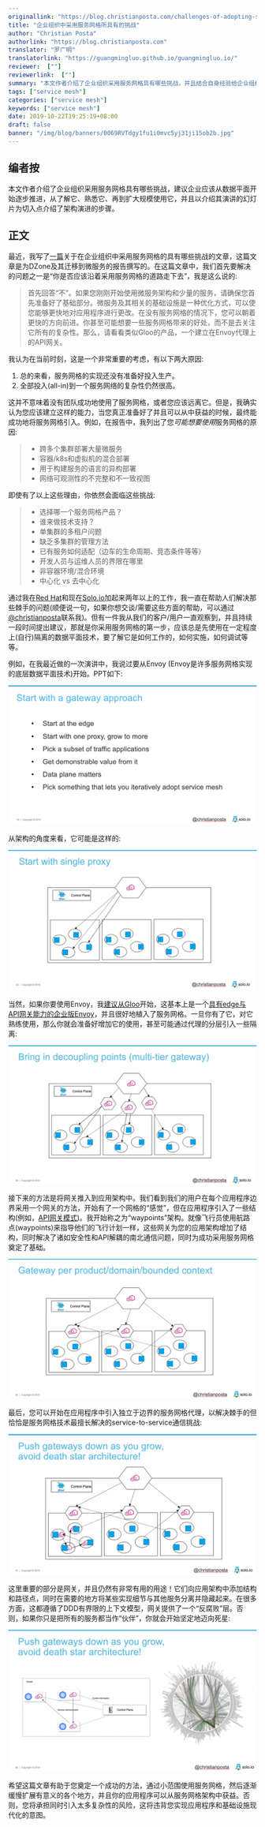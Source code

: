 ```yaml
---
originallink: "https://blog.christianposta.com/challenges-of-adopting-service-mesh-in-enterprise-organizations/"
title: "企业组织中采用服务网格所具有的挑战"
author: "Christian Posta"
authorlink: "https://blog.christianposta.com"
translator: "罗广明"
translatorlink: "https://guangmingluo.github.io/guangmingluo.io/"
reviewer:  [""]
reviewerlink:  [""]
summary: "本文作者介绍了企业组织采用服务网格具有哪些挑战，并且结合自身经验给企业组织提出了推进服务网格的建议。"
tags: ["service mesh"]
categories: ["service mesh"]
keywords: ["service mesh"]
date: 2019-10-22T19:25:19+08:00
draft: false
banner: "/img/blog/banners/0069RVTdgy1fu1i0mvc5yj31ji15ob2b.jpg"
---
```


## 编者按

本文作者介绍了企业组织采用服务网格具有哪些挑战，建议企业应该从数据平面开始逐步推进，从了解它、熟悉它、再到扩大规模使用它，并且以介绍其演讲的幻灯片为切入点介绍了架构演进的步骤。

## 正文

最近，我写了[一篇](https://dzone.com/trendreports/migrating-to-microservices-2)关于在企业组织中采用服务网格的具有哪些挑战的文章，这篇文章是为DZone及其迁移到微服务的报告撰写的。在这篇文章中，我们首先要解决的问题之一是“你是否应该沿着采用服务网格的道路走下去”，我是这么说的:

> 首先回答“不”。如果您刚刚开始使用微服务架构和少量的服务，请确保您首先准备好了基础部分。微服务及其相关的基础设施是一种优化方式，可以使您能够更快地对应用程序进行更改。在没有服务网格的情况下，您可以朝着更快的方向前进。你甚至可能想要一些服务网格带来的好处，而不是去关注它所有的复杂性。那么，请看看类似Gloo的产品，一个建立在Envoy代理上的API网关。

我认为在当前时刻，这是一个非常重要的考虑，有以下两大原因:

1. 总的来看，服务网格的实现还没有准备好投入生产。
2. 全部投入(all-in)到一个服务网络的复杂性仍然很高。

这并不意味着没有团队成功地使用了服务网格，或者您应该远离它。但是，我确实认为您应该建立这样的能力，当您真正准备好了并且可以从中获益的时候，最终能成功地将服务网格引入。例如，在报告中，我列出了您*可能想要使用*服务网格的原因:

> - 跨多个集群部署大量微服务
> - 容器/k8s和虚拟机的混合部署
> - 用于构建服务的语言的异构部署
> - 网络可观测性的不完整和不一致视图

即使有了以上这些理由，你依然会面临这些挑战:

> - 选择哪一个服务网格产品？
> - 谁来做技术支持？
> - 单集群的多租户问题
> - 缺乏多集群的管理方法
> - 已有服务如何适配（边车的生命周期、竞态条件等等）
> - 开发人员与运维人员的界限在哪里
> - 非容器环境/混合环境
> - 中心化 vs 去中心化

通过我在[Red Hat](https://blog.christianposta.com/moving-on-from-red-hat/)和现在[Solo.io](https://blog.christianposta.com/career/new-adventure-starts-at-solo-io/)加起来两年以上的工作，我一直在帮助人们解决那些棘手的问题(顺便说一句，如果你想交谈/需要这些方面的帮助，可以通过[@christianposta](http://twitter.com/christianposta?lang=en)联系我)。但有一件我从我们的客户/用户一直观察到，并且持续一段时间提出建议，那就是你采用服务网格的第一步，应该总是先使用在一定程度上(自行)隔离的数据平面技术，要了解它是如何工作的，如何实施，如何调试等等。

例如，在我最近做的一次演讲中，我说过要从Envoy (Envoy是许多服务网格实现的底层数据平面技术)开始。PPT如下:

![start-slow-slide](start-slow-slide.png)

从架构的角度来看，它可能是这样的:

![single-gateway](single-gateway.png)

当然，如果你要使用Envoy，我[建议从Gloo](https://medium.com/solo-io/getting-started-with-a-service-mesh-starts-with-a-gateway-96384deedca2)开始，这基本上是一个[具有edge与API网关能力的企业版Envoy](https://gloo.solo.io/)，并且很好地植入了服务网格。一旦你有了它，对它熟练使用，那么你就会准备好增加它的使用，甚至可能通过代理的分层引入一些隔离:

![multi-tier-gw](multi-tier-gw.png)

接下来的方法是将网关推入到应用架构中。我们看到我们的用户在每个应用程序边界采用一个网关的方法，开始有了一个网格的“感觉”，但在应用程序引入了一些结构(例如，[API网关模式](https://medium.com/solo-io/api-gateways-are-going-through-an-identity-crisis-d1d833a313d7))。我开始称之为“waypoints”架构。就像飞行员使用航路点(waypoints)来指导他们的飞行计划一样，这些网关为您的应用架构增加了结构，同时解决了诸如安全性和API解耦的南北通信问题，同时为成功采用服务网格奠定了基础。

![bc-gw](bc-gw.png)

最后，您可以开始在应用程序中引入独立于边界的服务网格代理，以解决棘手的但恰恰是服务网格技术最擅长解决的service-to-service通信挑战:

![push-down-gw](push-down-gw.png)

这里重要的部分是网关，并且仍然有非常有用的用途！它们向应用架构中添加结构和路径点，同时在需要的地方将某些实现细节与其他服务分离并隐藏起来。在很多方面，这都遵循了DDD有界限的上下文模型，网关提供了一个“反腐败”层。否则，如果你只是把所有的服务都当作“伙伴”，你就会开始坚定地迈向死星:

![deathstar](deathstar.png)

希望这篇文章有助于您奠定一个成功的方法，通过小范围使用服务网格，然后逐渐缓慢扩展有意义的各个地方，并且你的应用程序可以从服务网格架构中获益。否则，您将承担同时引入太多复杂性的风险，这将违背您实现应用程序和基础设施现代化的意图。
